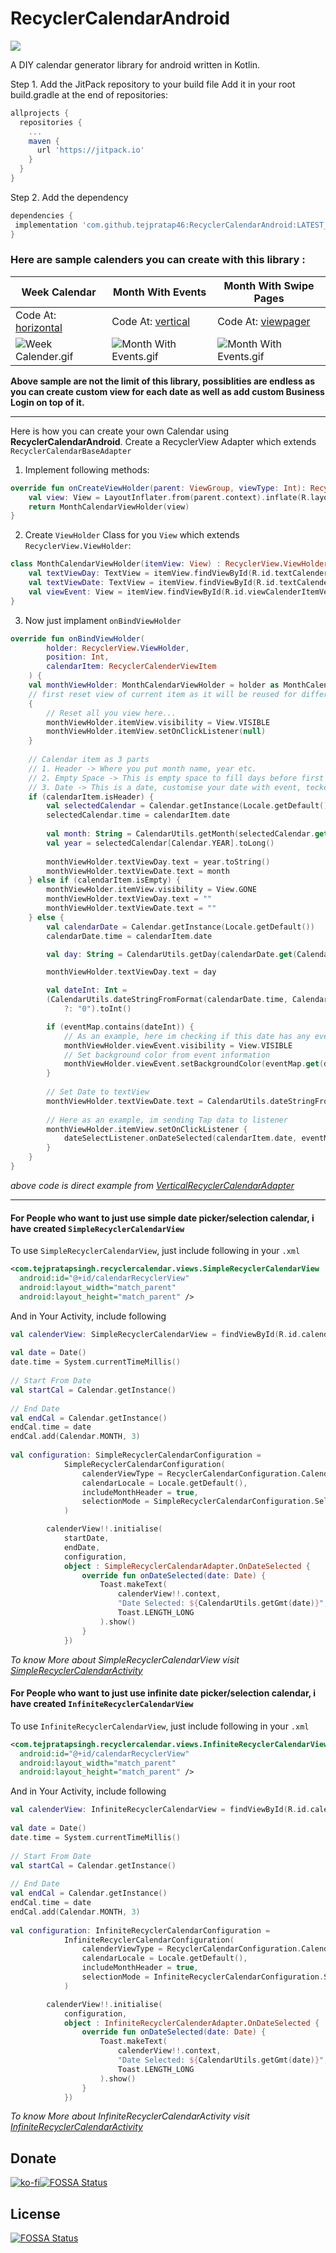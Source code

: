 # RecyclerCalendarAndroid
  
[![](https://jitpack.io/v/tejpratap46/RecyclerCalendarAndroid.svg)](https://jitpack.io/#tejpratap46/RecyclerCalendarAndroid)
  
A DIY calendar generator library for android written in Kotlin.
  
Step 1. Add the JitPack repository to your build file
Add it in your root build.gradle at the end of repositories:
```gradle  
allprojects {  
  repositories {
    ...
    maven {
      url 'https://jitpack.io'
    }
  }
}
```

Step 2. Add the dependency
```gradle  
dependencies {
 implementation 'com.github.tejpratap46:RecyclerCalendarAndroid:LATEST_RELEASE_TAG'
}
```

### Here are sample calenders you can create with this library :

| Week Calendar | Month With Events | Month With Swipe Pages |
| -- | -- | -- |
| Code At: [horizontal](https://github.com/tejpratap46/RecyclerCalendarAndroid/tree/master/app/src/main/java/com/tejpratapsingh/recyclercalendaractivity/horizontal) | Code At: [vertical](https://github.com/tejpratap46/RecyclerCalendarAndroid/tree/master/app/src/main/java/com/tejpratapsingh/recyclercalendaractivity/vertical) | Code At: [viewpager](https://github.com/tejpratap46/RecyclerCalendarAndroid/tree/master/app/src/main/java/com/tejpratapsingh/recyclercalendaractivity/viewpager)
| ![Week Calender.gif](https://raw.githubusercontent.com/tejpratap46/RecyclerCalendarAndroid/master/sample_images/week_example.gif) | ![Month With Events.gif](https://raw.githubusercontent.com/tejpratap46/RecyclerCalendarAndroid/master/sample_images/month_vertical.gif) | ![Month With Events.gif](https://raw.githubusercontent.com/tejpratap46/RecyclerCalendarAndroid/master/sample_images/progress_sample.gif) |

**Above sample are not the limit of this library, possiblities are endless as you can create custom view for each date as well as add custom Business Login on top of it.**

------------

Here is how you can create your own Calendar using **RecyclerCalendarAndroid**.
Create a RecyclerView Adapter which extends `RecyclerCalendarBaseAdapter`

1. Implement following methods:
```kotlin
override fun onCreateViewHolder(parent: ViewGroup, viewType: Int): RecyclerView.ViewHolder {
    val view: View = LayoutInflater.from(parent.context).inflate(R.layout.item_calendar_horizontal, parent, false)
    return MonthCalendarViewHolder(view)
}
```

2. Create `ViewHolder` Class for you `View` which extends `RecyclerView.ViewHolder`:
```kotlin
class MonthCalendarViewHolder(itemView: View) : RecyclerView.ViewHolder(itemView) {
    val textViewDay: TextView = itemView.findViewById(R.id.textCalenderItemVerticalDay)
    val textViewDate: TextView = itemView.findViewById(R.id.textCalenderItemVerticalDate)
    val viewEvent: View = itemView.findViewById(R.id.viewCalenderItemVerticalEvent)
}
```

3. Now just implament `onBindViewHolder`
```kotlin
override fun onBindViewHolder(
        holder: RecyclerView.ViewHolder,
        position: Int,
        calendarItem: RecyclerCalenderViewItem
	) {
    val monthViewHolder: MonthCalendarViewHolder = holder as MonthCalendarViewHolder
	// first reset view of current item as it will be reused for different dates and header.
	{
	    // Reset all you view here...
		monthViewHolder.itemView.visibility = View.VISIBLE
		monthViewHolder.itemView.setOnClickListener(null)
	}
	
	// Calendar item as 3 parts
	// 1. Header -> Where you put month name, year etc.
	// 2. Empty Space -> This is empty space to fill days before first day of month start, hide every view of ViewHolder Here
	// 3. Date -> This is a date, customise your date with event, tecket information, Available slot OR just selection etc here
	if (calendarItem.isHeader) {
	    val selectedCalendar = Calendar.getInstance(Locale.getDefault())  
		selectedCalendar.time = calendarItem.date  
  
		val month: String = CalendarUtils.getMonth(selectedCalendar.get(Calendar.MONTH)) ?: ""  
		val year = selectedCalendar[Calendar.YEAR].toLong()  
  
		monthViewHolder.textViewDay.text = year.toString()  
		monthViewHolder.textViewDate.text = month
	} else if (calendarItem.isEmpty) {
		monthViewHolder.itemView.visibility = View.GONE
		monthViewHolder.textViewDay.text = ""
		monthViewHolder.textViewDate.text = ""
	} else {  
	    val calendarDate = Calendar.getInstance(Locale.getDefault())  
	    calendarDate.time = calendarItem.date

		val day: String = CalendarUtils.getDay(calendarDate.get(Calendar.DAY_OF_WEEK)) ?: ""

		monthViewHolder.textViewDay.text = day

		val dateInt: Int =  
        (CalendarUtils.dateStringFromFormat(calendarDate.time, CalendarUtils.DB_DATE_FORMAT)  
            ?: "0").toInt()

		if (eventMap.contains(dateInt)) {
			// As an example, here im checking if this date has any event passed from constructor
	        monthViewHolder.viewEvent.visibility = View.VISIBLE
	        // Set background color from event information
			monthViewHolder.viewEvent.setBackgroundColor(eventMap.get(dateInt)!!.color)  
	    }  
 
		// Set Date to textView
	    monthViewHolder.textViewDate.text = CalendarUtils.dateStringFromFormat(calendarDate.time, CalendarUtils.DISPLAY_DATE_FORMAT) ?: ""  
  
		// Here as an example, im sending Tap data to listener
	    monthViewHolder.itemView.setOnClickListener {  
			dateSelectListener.onDateSelected(calendarItem.date, eventMap[dateInt])  
	    }  
	}
}
```
*above code is direct example from [VerticalRecyclerCalendarAdapter](https://github.com/tejpratap46/RecyclerCalendarAndroid/blob/master/app/src/main/java/com/tejpratapsingh/recyclercalendaractivity/vertical/VerticalRecyclerCalendarAdapter.kt)*

------------

#### For People who want to just use simple date picker/selection calendar, i have created `SimpleRecyclerCalendarView`
To use `SimpleRecyclerCalendarView`, just include following in your `.xml`

```xml
<com.tejpratapsingh.recyclercalendar.views.SimpleRecyclerCalendarView  
  android:id="@+id/calendarRecyclerView"  
  android:layout_width="match_parent"  
  android:layout_height="match_parent" />
```

And in Your Activity, include following
```kotlin
val calenderView: SimpleRecyclerCalendarView = findViewById(R.id.calendarRecyclerView)  
  
val date = Date()  
date.time = System.currentTimeMillis()  
  
// Start From Date
val startCal = Calendar.getInstance()  
  
// End Date
val endCal = Calendar.getInstance()  
endCal.time = date  
endCal.add(Calendar.MONTH, 3)  
  
val configuration: SimpleRecyclerCalendarConfiguration =
            SimpleRecyclerCalendarConfiguration(
                calenderViewType = RecyclerCalendarConfiguration.CalenderViewType.VERTICAL, // calendarViewType could be VERTICAL OR HORIZONTAL
                calendarLocale = Locale.getDefault(),
                includeMonthHeader = true,
                selectionMode = SimpleRecyclerCalendarConfiguration.SelectionModeNone() // selectionMode could be one of [SelectionModeNone, SelectionModeSingle, SelectionModeMultiple, SelectionModeRange]
            )

        calenderView!!.initialise(
            startDate,
            endDate,
            configuration,
            object : SimpleRecyclerCalendarAdapter.OnDateSelected {
                override fun onDateSelected(date: Date) {
                    Toast.makeText(
                        calenderView!!.context,
                        "Date Selected: ${CalendarUtils.getGmt(date)}",
                        Toast.LENGTH_LONG
                    ).show()
                }
            })
```
*To know More about SimpleRecyclerCalendarView visit [SimpleRecyclerCalendarActivity](https://github.com/tejpratap46/RecyclerCalendarAndroid/blob/master/app/src/main/java/com/tejpratapsingh/recyclercalendaractivity/simple/SimpleRecyclerCalendarActivity.kt)*

#### For People who want to just use infinite date picker/selection calendar, i have created `InfiniteRecyclerCalendarView`
To use `InfiniteRecyclerCalendarView`, just include following in your `.xml`

```xml
<com.tejpratapsingh.recyclercalendar.views.InfiniteRecyclerCalendarView  
  android:id="@+id/calendarRecyclerView"  
  android:layout_width="match_parent"  
  android:layout_height="match_parent" />
```

And in Your Activity, include following
```kotlin
val calenderView: InfiniteRecyclerCalendarView = findViewById(R.id.calendarRecyclerView)  
  
val date = Date()  
date.time = System.currentTimeMillis()  
  
// Start From Date
val startCal = Calendar.getInstance()  
  
// End Date
val endCal = Calendar.getInstance()  
endCal.time = date  
endCal.add(Calendar.MONTH, 3)  
  
val configuration: InfiniteRecyclerCalendarConfiguration =
            InfiniteRecyclerCalendarConfiguration(
                calenderViewType = RecyclerCalendarConfiguration.CalenderViewType.VERTICAL, // calendarViewType could be VERTICAL OR HORIZONTAL
                calendarLocale = Locale.getDefault(),
                includeMonthHeader = true,
                selectionMode = InfiniteRecyclerCalendarConfiguration.SelectionModeNone() // selectionMode could be one of [SelectionModeNone, SelectionModeSingle, SelectionModeMultiple, SelectionModeRange]
            )

        calenderView!!.initialise(
            configuration,
            object : InfiniteRecyclerCalenderAdapter.OnDateSelected {
                override fun onDateSelected(date: Date) {
                    Toast.makeText(
                        calenderView!!.context,
                        "Date Selected: ${CalendarUtils.getGmt(date)}",
                        Toast.LENGTH_LONG
                    ).show()
                }
            })
```
*To know More about InfiniteRecyclerCalendarActivity visit [InfiniteRecyclerCalendarActivity](https://github.com/tejpratap46/RecyclerCalendarAndroid/blob/master/app/src/main/java/com/tejpratapsingh/recyclercalendaractivity/simple/InfiniteRecyclerCalendarActivity.kt)*

## Donate
[![ko-fi](https://www.ko-fi.com/img/githubbutton_sm.svg)](https://ko-fi.com/M4M413CJC)[![FOSSA Status](https://app.fossa.com/api/projects/git%2Bgithub.com%2Ftejpratap46%2FRecyclerCalendarAndroid.svg?type=shield)](https://app.fossa.com/projects/git%2Bgithub.com%2Ftejpratap46%2FRecyclerCalendarAndroid?ref=badge_shield)


## License
[![FOSSA Status](https://app.fossa.com/api/projects/git%2Bgithub.com%2Ftejpratap46%2FRecyclerCalendarAndroid.svg?type=large)](https://app.fossa.com/projects/git%2Bgithub.com%2Ftejpratap46%2FRecyclerCalendarAndroid?ref=badge_large)